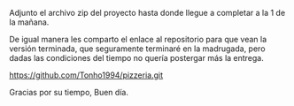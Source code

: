 Adjunto el archivo zip del proyecto hasta donde llegue a completar a la 1 de la mañana.

De igual manera les comparto el enlace al repositorio para que vean la versión terminada, que seguramente terminaré en la madrugada, pero dadas las condiciones del tiempo no quería postergar más la entrega.

https://github.com/Tonho1994/pizzeria.git

Gracias por su tiempo, Buen día.
